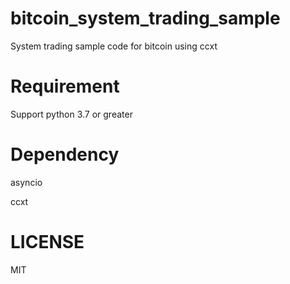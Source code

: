 # bitcoin_system_trading_sample
System trading sample code for bitcoin using ccxt

# Requirement
Support python 3.7 or greater

# Dependency
asyncio

ccxt

# LICENSE
MIT
